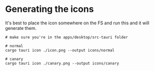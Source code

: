 # Generating the icons

It's best to place the icon somewhere on the FS and run this and it will generate them.

```
# make sure you're in the apps/desktop/src-tauri folder

# normal
cargo tauri icon ./icon.png --output icons/normal

# canary
cargo tauri icon ./canary.png --output icons/canary

```
